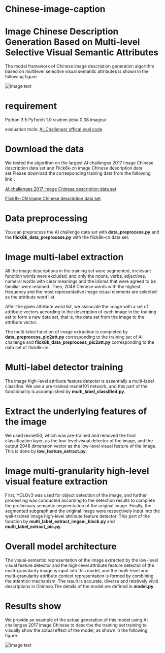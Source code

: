 # Chinese-image-caption

# Image Chinese Description Generation Based on Multi-level Selective Visual Semantic Attributes

The model framework of Chinese image description generation algorithm based on multilevel selective visual semantic attributes is shown in the following figure.
  
![Image text](https://raw.githubusercontent.com/ShemoonX/Chinese-image-caption/master/img-folder/model.PNG)

# requirement
Python 3.5 
PyTorch 1.0 
visdom
jieba 0.38 
imageai

evaluation tools:
[AI_Challenger offical eval code](https://github.com/AIChallenger/AI_Challenger_2017)

# Download the data

We tested the algorithm on the largest AI challenges 2017 image Chinese description data set and Flick8k-cn image Chinese description data set.Please download the corresponding training data from the following link：

[AI challenges 2017 image Chinese description data set](https://challenger.ai/?lan=zh)

[Flick8k-CN image Chinese description data set](http://lixirong.net/datasets/flickr8kcn)

# Data preprocessing
You can preprocess the AI challenge data set with __data_preprocess.py__ and the __flick8k_data_preprocess.py__ with the flick8k-cn data set.

# Image multi-label extraction
All the image descriptions in the training set were segmented, irrelevant function words were excluded, and only the nouns, verbs, adjectives, numeral words with clear meanings and the idioms that were agreed to be familiar were retained. Then, 2048 Chinese words with the highest frequency and the most representative image visual elements are selected as the attribute word list.

After the given attribute word list, we associate the image with a set of attribute vectors according to the description of each image in the training set to form a new data set, that is, the data set from the image to the attribute vector.

The multi-label function of image extraction is completed by __data_preprocess_pic2att.py__ corresponding to the training set of AI challenge and __flick8k_data_preprocess_pic2att.py__ corresponding to the data set of flick8k-cn.

# Multi-label detector training
The image high-level attribute feature detector is essentially a multi-label classifier. We use a pre-trained resnet101 network, and this part of the functionality is accomplished by __multi_label_classified.py__.

# Extract the underlying features of the image
We used resnet50, which was pre-trained and removed the final classification layer, as the low-level visual detector of the image, and the output 2048 dimension vector as the low-level visual feature of the image. This is done by __low_feature_extract.py__.

# Image multi-granularity high-level visual feature extraction
First, YOLOv3 was used for object detection of the image, and further processing was conducted according to the detection results to complete the preliminary semantic segmentation of the original image. Finally, the segmented subgraph and the original image were respectively input into the well-trained image high-level attribute feature detector. This part of the function by __multi_label_extract_imgeai_block.py__ and __multi_label_extract_pic.py__.

# Overall model architecture
The visual-semantic representation of the image extracted by the low-level visual feature detector and the high-level attribute feature detector of the multi-granularity image is input into this model, and the multi-level and multi-granularity attribute context representation is formed by combining the attention mechanism. The result is accurate, diverse and relatively vivid descriptions in Chinese.The details of the model are defined in __model.py__.

# Results show
We provide an example of the actual generation of this model using AI challenges 2017 image Chinese to describe the training set training to visually show the actual effect of the model, as shown in the following figure.

![Image text](https://raw.githubusercontent.com/ShemoonX/Chinese-image-caption/master/img-folder/result.PNG)
